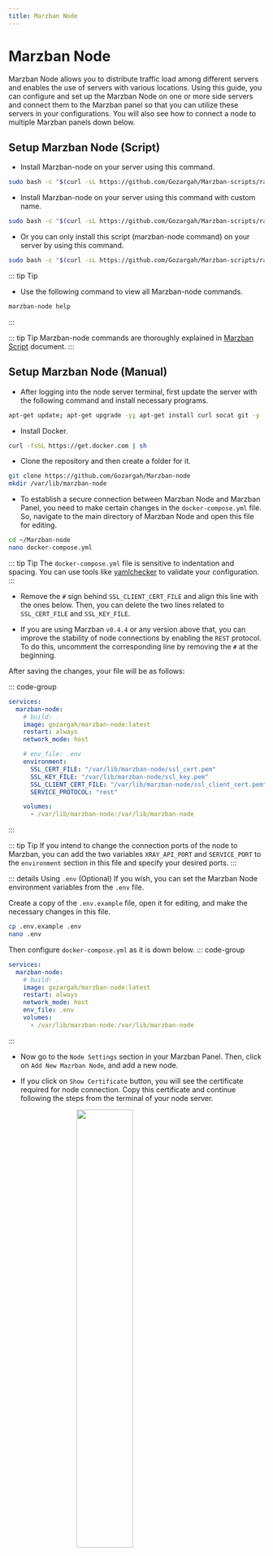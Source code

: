 ```yaml
---
title: Marzban Node
---
```


# Marzban Node

Marzban Node allows you to distribute traffic load among different servers and enables the use of servers with various locations. Using this guide, you can configure and set up the Marzban Node on one or more side servers and connect them to the Marzban panel so that you can utilize these servers in your configurations. You will also see how to connect a node to multiple Marzban panels down below.

## Setup Marzban Node (Script)

- Install Marzban-node on your server using this command.
```bash
sudo bash -c "$(curl -sL https://github.com/Gozargah/Marzban-scripts/raw/master/marzban-node.sh)" @ install
```
- Install Marzban-node on your server using this command with custom name.
```bash
sudo bash -c "$(curl -sL https://github.com/Gozargah/Marzban-scripts/raw/master/marzban-node.sh)" @ install --name marzban-node2
```
- Or you can only install this script (marzban-node command) on your server by using this command.
```bash
sudo bash -c "$(curl -sL https://github.com/Gozargah/Marzban-scripts/raw/master/marzban-node.sh)" @ install-script
```
::: tip Tip
- Use the following command to view all Marzban-node commands.
```bash
marzban-node help
```
:::

::: tip Tip
Marzban-node commands are thoroughly explained in [Marzban Script](https://gozargah.github.io/marzban/en/docs/marzban-script) document.
:::

## Setup Marzban Node (Manual)

- After logging into the node server terminal, first update the server with the following command and install necessary programs.
```bash
apt-get update; apt-get upgrade -y; apt-get install curl socat git -y
```

- Install Docker.
```bash
curl -fsSL https://get.docker.com | sh
```

- Clone the repository and then create a folder for it.
```bash
git clone https://github.com/Gozargah/Marzban-node
mkdir /var/lib/marzban-node 
```

- To establish a secure connection between Marzban Node and Marzban Panel, you need to make certain changes in the `docker-compose.yml` file. So, navigate to the main directory of Marzban Node and open this file for editing.
```bash
cd ~/Marzban-node
nano docker-compose.yml
```

::: tip Tip
The `docker-compose.yml` file is sensitive to indentation and spacing. You can use tools like [yamlchecker](https://yamlchecker.com) to validate your configuration.
:::

- Remove the `#` sign behind `SSL_CLIENT_CERT_FILE` and align this line with the ones below. Then, you can delete the two lines related to `SSL_CERT_FILE` and `SSL_KEY_FILE`. 

- If you are using Marzban `v0.4.4` or any version above that, you can improve the stability of node connections by enabling the `REST` protocol. To do this, uncomment the corresponding line by removing the `#` at the beginning.

After saving the changes, your file will be as follows:

::: code-group
```yml [docker-compose.yml]
services:
  marzban-node:
    # build: .
    image: gozargah/marzban-node:latest
    restart: always
    network_mode: host

    # env_file: .env
    environment:
      SSL_CERT_FILE: "/var/lib/marzban-node/ssl_cert.pem"
      SSL_KEY_FILE: "/var/lib/marzban-node/ssl_key.pem"
      SSL_CLIENT_CERT_FILE: "/var/lib/marzban-node/ssl_client_cert.pem"
      SERVICE_PROTOCOL: "rest"

    volumes:
      - /var/lib/marzban-node:/var/lib/marzban-node
```
:::

::: tip Tip
If you intend to change the connection ports of the node to Marzban, you can add the two variables `XRAY_API_PORT` and `SERVICE_PORT` to the `environment` section in this file and specify your desired ports.
:::

::: details Using `.env` (Optional)
If you wish, you can set the Marzban Node environment variables from the `.env` file.

Create a copy of the `.env.example` file, open it for editing, and make the necessary changes in this file.
```bash
cp .env.example .env
nano .env
```

Then configure `docker-compose.yml` as it is down below.
::: code-group
```yml [docker-compose.yml]
services:
  marzban-node:
    # build: .
    image: gozargah/marzban-node:latest
    restart: always
    network_mode: host
    env_file: .env
    volumes:
      - /var/lib/marzban-node:/var/lib/marzban-node
```
:::


- Now go to the `Node Settings` section in your Marzban Panel.
Then, click on `Add New Mazrban Node`, and add a new node.

- If you click on `Show Certificate` button, you will see the certificate required for node connection. Copy this certificate and continue following the steps from the terminal of your node server.

<img src="https://github.com/mdjvd/gozargah.github.io/assets/116950557/bee4bbf0-f811-4b20-af28-adee270b469d"
     style="display:block;float:none;margin-left:auto;margin-right:auto;width:47%">
<br>

- Create the certificate file with the following command and paste it there.
```bash
nano /var/lib/marzban-node/ssl_client_cert.pem
```
 
- Then run the command in Marzban Node directory.
```bash
docker compose up -d
```


- Return to the Marzban Panel and complete the different sections as follows:

1. In the `Name` section, choose your desired name for the node.
2. Enter the IP address of the node in the `Address` section.
3. Leave default connection ports for the node including `Port` and `API Port` unchanged.
4. In the `Usage Ratio` section, you can change the node consumption coefficient. The default value is `1`.
5. If you want your Marzban Node's host to be added for all inbounds as a new host, checkmark `Add this node as a new host for every inbound`.

::: tip Note
You can disable this checkmark and manually add the Node server IP only for necessary connections as a host in the `Host Settings` section.
:::

- Finally, click on `Add Node` to add the node. Now the node is ready to use. You can use the Node server IP for desired connections by managing your hosts in the `Host Settings` section.

::: warning Attention
If you have enabled a firewall on the Node server, you need to open ports for both panel connections and inbound ports in the Node server firewall.
:::

## Connect Marzban Node to Multiple Panels

If you need to connect a Node server to multiple Marzban Panels, you need to add a new node service in the `docker-compose.yml` file for each panel. This can be done in two ways.

::: tip Note
In both configuration options, you can modify port settings used in sample `docker-compose.yml` files to suit your needs. Additionally, you can add as many node services as required in this file.

:::

### First Method: Using Host Network

In this case, you can use all available ports in your environment. Note that in this scenario, all ports used by Xray-Core of the panels will be listened on by the node server. This means that if there is a duplicate port in the Xray core pf the panels, there may be disruptions in node connections or configurations. To avoid this issue, you can configure your settings as needed using [All on one port](https://gozargah.github.io/marzban/en/examples/all-on-one-port) tutorial, or simply follow the second method.

 - Use the following example to add two node services to the `docker-compose.yml` file.

::: details Sample configuration of `docker-compose.yml`
::: code-group
```yml{11,28} [docker-compose.yml]
services:
  marzban-node-1:
    # build: .
    image: gozargah/marzban-node:latest
    restart: always
    network_mode: host

    environment:
      SERVICE_PORT: 2000
      XRAY_API_PORT: 2001
      SSL_CLIENT_CERT_FILE: "/var/lib/marzban-node/ssl_client_cert_1.pem"
      SERVICE_PROTOCOL: "rest"

    volumes:
      - /var/lib/marzban-node:/var/lib/marzban-node
      - /var/lib/marzban:/var/lib/marzban


  marzban-node-2:
    # build: .
    image: gozargah/marzban-node:latest
    restart: always
    network_mode: host

    environment:
      SERVICE_PORT: 3000
      XRAY_API_PORT: 3001
      SSL_CLIENT_CERT_FILE: "/var/lib/marzban-node/ssl_client_cert_2.pem"
      SERVICE_PROTOCOL: "rest"

    volumes:
      - /var/lib/marzban-node:/var/lib/marzban-node
      - /var/lib/marzban:/var/lib/marzban
```
:::

- Then get the necessary certificates from the panels and place them in the specified paths.
- Proceed to run Marzban Node
```bash
docker compose up -d
```

- The connection ports of the node for the panels and the specified ports for the inbounds will be as follows:

| Variable | Panel 1 | Panel 2 |
|----------------|---------|-------|
| `Port`           | 2000    |   3000  |
| `API Port`      | 2001    |   3001  |
| `Inbound Ports` | As desired |  As desired |

<br>

### Second Method: Using Port Mapping

In this scenario, only specific ports are accessible and duplicate ports on the server node will be prevented. Please note that you should specify the ports used in your services in the `docker-compose.yml` file.

- Use the example below to add two Node services to the `docker-compose.yml` file.


::: details Sample configuration file `docker-compose.yml` 
::: code-group
```yml{7,26} [docker-compose.yml]
services:
  marzban-node-1:
    image: gozargah/marzban-node:latest
    restart: always

    environment:
      SSL_CLIENT_CERT_FILE: "/var/lib/marzban-node/ssl_client_cert_1.pem"
      SERVICE_PROTOCOL: "rest"

    volumes:
      - /var/lib/marzban-node:/var/lib/marzban-node
      - /var/lib/marzban:/var/lib/marzban

    ports:
      - 2000:62050
      - 2001:62051
      - 2053:2053
      - 2054:2054


  marzban-node-2:
    image: gozargah/marzban-node:latest
    restart: always

    environment:
      SSL_CLIENT_CERT_FILE: "/var/lib/marzban-node/ssl_client_cert_2.pem"
      SERVICE_PROTOCOL: "rest"

    volumes:
      - /var/lib/marzban-node:/var/lib/marzban-node
      - /var/lib/marzban:/var/lib/marzban

    ports:
      - 3000:62050
      - 3001:62051
      - 2096:2096
      - 2097:2097
```
:::      

- Once you have received the necessary certificates from the panels and placed them in the specified paths, proceed to run Marzban Node.

- The connection ports of the node for the panels and the specified ports for the inbounds will be as follows:

| Variable | Panel 1 | Panel 2 |
|----------------|-----------|---------|
| `Port`           | 2000      |    3000   |
| `API Port`       | 2001      |    3001   |
| `Inbound Ports` | 2053 <br> 2054 | 2096 <br> 2097 |

::: tip Tip 
If you intend to use Warp on the node server and have configured the `docker-compose.yml` file with the `Port Mapping` mode, you need to enable Warp with the `Xray` core. Warp will not work on the node server if you are using the `Wireguard` core.
:::

## Update Marzban Node

- To update the Marzban Node, execute the following commands in order.
```bash
cd ~/Marzban-node
docker compose pull
docker compose down --remove-orphans; docker compose up -d
```


## Additional Tips

::: tip Tip One
If you've made changes in the `docker-compose.yml` file, restart Marzban Node using the following command to apply the changes:
```bash
cd ~/Marzban-node
docker compose down --remove-orphans; docker compose up -d
```
To view the logs of the Marzban Node, use the following command.
```bash
cd ~/Marzban-node
docker compose logs -f
```
:::

::: tip Tip Two
If Marzban Node is not running the latest version of Xray and you wish to manually upgrade or downgrade it for any reason, you can do this by following the tutorial on [Changing Xray Core Version](https://gozargah.github.io/marzban/en/examples/change-xray-version).
:::

::: tip Tip Three
If you want to consider a separate inbound for each node for better node management, you need to add a new inbound in the `Core Settings` with unique `Tags` and `Ports` for each node.
:::

::: tip Tip Four
If you plan to use TLS-configured settings, you must obtain a certificate for your domain on the node server, then move it to the master server and enter the path of certificate files in the inbound. Also, instead of multiple certificates for multiple subdomains, you can obtain a wildcard certificate for your main domain to cover all subdomains.
:::

## Configuration

You can see the list of Marzban Node environment variables in this section. You can set all of these variables in the `docker-compose.yml` file or the `.env` file related to the Marzban Node.

::: details Environment Variables
### SERVICE_PORT
- Default value: `62050`

Service port for the Marzban Node

### XRAY_API_PORT 
- Default value: `62051`

Port for the Xray API

### XRAY_EXECUTABLE_PATH 
- Default value: `/usr/local/bin/xray`

Path to the Xray executable file

### XRAY_ASSETS_PATH 
- Default value: `/usr/local/share/xray`

Path to the asset files folder for Xray (files `geoip.dat` and `geosite.dat`).

### SSL_CERT_FILE 
- Default value: `/var/lib/marzban-node/ssl_cert.pem`

Path to the SSL certificate file

### SSL_KEY_FILE
- Default value: `/var/lib/marzban-node/ssl_key.pem`

Path to the SSL certificate key file

### SSL_CLIENT_CERT_FILE 

Path to the user certificate file

### DEBUG  
- Default value: `False`

Enable development mode

### SERVICE_PROTOCOL  
- Default value: `rpyc`

Service protocol for the Marzban Node

:::
